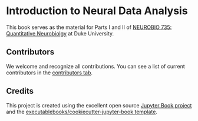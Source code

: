 # Introduction to Neural Data Analysis

This book serves as the material for Parts I and II of [NEUROBIO 735: Quantitative Neurobiolgy](https://jmxpearson.com/quantitative-neurobio/) at Duke University.

## Contributors

We welcome and recognize all contributions. You can see a list of current contributors in the [contributors tab](https://github.com/jmxpearson/introduction_to_neural_data_analysis/graphs/contributors).

## Credits

This project is created using the excellent open source [Jupyter Book project](https://jupyterbook.org/) and the [executablebooks/cookiecutter-jupyter-book template](https://github.com/executablebooks/cookiecutter-jupyter-book).
